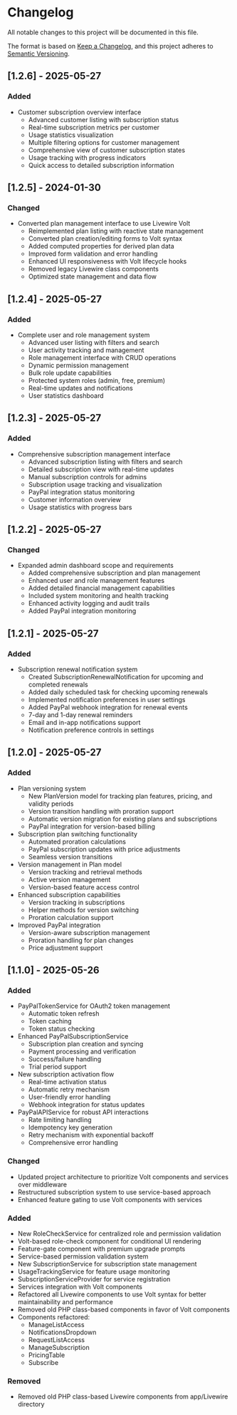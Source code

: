 # Changelog

All notable changes to this project will be documented in this file.

The format is based on [Keep a Changelog](https://keepachangelog.com/en/1.0.0/),
and this project adheres to [Semantic Versioning](https://semver.org/spec/v2.0.0.html).

## [1.2.6] - 2025-05-27

### Added
- Customer subscription overview interface
  - Advanced customer listing with subscription status
  - Real-time subscription metrics per customer
  - Usage statistics visualization
  - Multiple filtering options for customer management
  - Comprehensive view of customer subscription states
  - Usage tracking with progress indicators
  - Quick access to detailed subscription information

## [1.2.5] - 2024-01-30

### Changed
- Converted plan management interface to use Livewire Volt
  - Reimplemented plan listing with reactive state management
  - Converted plan creation/editing forms to Volt syntax
  - Added computed properties for derived plan data
  - Improved form validation and error handling
  - Enhanced UI responsiveness with Volt lifecycle hooks
  - Removed legacy Livewire class components
  - Optimized state management and data flow

## [1.2.4] - 2025-05-27

### Added
- Complete user and role management system
  - Advanced user listing with filters and search
  - User activity tracking and management
  - Role management interface with CRUD operations
  - Dynamic permission management
  - Bulk role update capabilities
  - Protected system roles (admin, free, premium)
  - Real-time updates and notifications
  - User statistics dashboard

## [1.2.3] - 2025-05-27

### Added
- Comprehensive subscription management interface
  - Advanced subscription listing with filters and search
  - Detailed subscription view with real-time updates
  - Manual subscription controls for admins
  - Subscription usage tracking and visualization
  - PayPal integration status monitoring
  - Customer information overview
  - Usage statistics with progress bars

## [1.2.2] - 2025-05-27

### Changed
- Expanded admin dashboard scope and requirements
  - Added comprehensive subscription and plan management
  - Enhanced user and role management features
  - Added detailed financial management capabilities
  - Included system monitoring and health tracking
  - Enhanced activity logging and audit trails
  - Added PayPal integration monitoring

## [1.2.1] - 2025-05-27

### Added
- Subscription renewal notification system
  - Created SubscriptionRenewalNotification for upcoming and completed renewals
  - Added daily scheduled task for checking upcoming renewals
  - Implemented notification preferences in user settings
  - Added PayPal webhook integration for renewal events
  - 7-day and 1-day renewal reminders
  - Email and in-app notifications support
  - Notification preference controls in settings

## [1.2.0] - 2025-05-27

### Added
- Plan versioning system
  - New PlanVersion model for tracking plan features, pricing, and validity periods
  - Version transition handling with proration support
  - Automatic version migration for existing plans and subscriptions
  - PayPal integration for version-based billing
- Subscription plan switching functionality
  - Automated proration calculations
  - PayPal subscription updates with price adjustments
  - Seamless version transitions
- Version management in Plan model
  - Version tracking and retrieval methods
  - Active version management
  - Version-based feature access control
- Enhanced subscription capabilities
  - Version tracking in subscriptions
  - Helper methods for version switching
  - Proration calculation support
- Improved PayPal integration
  - Version-aware subscription management
  - Proration handling for plan changes
  - Price adjustment support

## [1.1.0] - 2025-05-26

### Added
- PayPalTokenService for OAuth2 token management
  - Automatic token refresh
  - Token caching
  - Token status checking
- Enhanced PayPalSubscriptionService
  - Subscription plan creation and syncing
  - Payment processing and verification
  - Success/failure handling
  - Trial period support
- New subscription activation flow
  - Real-time activation status
  - Automatic retry mechanism
  - User-friendly error handling
  - Webhook integration for status updates
- PayPalAPIService for robust API interactions
  - Rate limiting handling
  - Idempotency key generation
  - Retry mechanism with exponential backoff
  - Comprehensive error handling

### Changed
- Updated project architecture to prioritize Volt components and services over middleware
- Restructured subscription system to use service-based approach
- Enhanced feature gating to use Volt components with services

### Added
- New RoleCheckService for centralized role and permission validation
- Volt-based role-check component for conditional UI rendering
- Feature-gate component with premium upgrade prompts
- Service-based permission validation system
- New SubscriptionService for subscription state management
- UsageTrackingService for feature usage monitoring
- SubscriptionServiceProvider for service registration
- Services integration with Volt components
- Refactored all Livewire components to use Volt syntax for better maintainability and performance
- Removed old PHP class-based components in favor of Volt components
- Components refactored:
  - ManageListAccess
  - NotificationsDropdown
  - RequestListAccess
  - ManageSubscription
  - PricingTable
  - Subscribe

### Removed
- Removed old PHP class-based Livewire components from app/Livewire directory